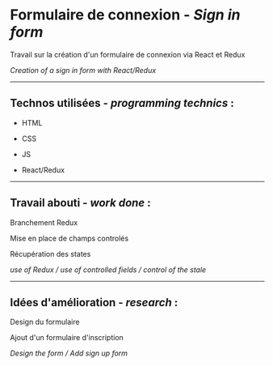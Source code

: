 # Formulaire de connexion - *Sign in form*

Travail sur la création d'un formulaire de connexion via React et Redux

*Creation of a sign in form with React/Redux*

----

## Technos utilisées - *programming technics* :

- HTML

- CSS

- JS

- React/Redux

----

## Travail abouti - *work done* :

Branchement Redux

Mise en place de champs controlés

Récupération des states

*use of Redux / use of controlled fields / control of the stale*

----

## Idées d'amélioration - *research* :

Design du formulaire

Ajout d'un formulaire d'inscription

*Design the form / Add sign up form*